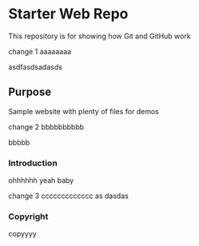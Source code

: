 # Starter Web Repo

This repository is for showing how Git and GitHub work

change 1  aaaaaaaa

asdfasdsadasds


## Purpose

Sample website with plenty of files for demos

change 2 bbbbbbbbbb

bbbbb

### Introduction

ohhhhhh yeah baby

change 3 ccccccccccccc
as
dasdas

### Copyright

copyyyy